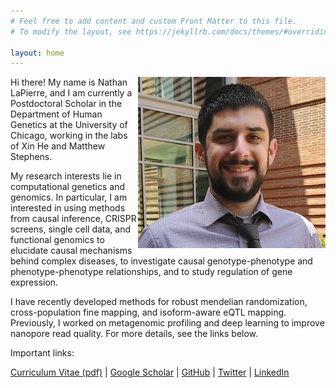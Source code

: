 ```yaml
---
# Feel free to add content and custom Front Matter to this file.
# To modify the layout, see https://jekyllrb.com/docs/themes/#overriding-theme-defaults

layout: home
---
```


<p style="padding: 0px;"> <img style="float: right;" src="me.jpg"> </p>

Hi there! My name is Nathan LaPierre, and I am currently a Postdoctoral Scholar in the Department of Human Genetics at the University of Chicago, working in the labs of Xin He and Matthew Stephens.

My research interests lie in computational genetics and genomics. In particular, I am interested in using methods from causal inference, CRISPR screens, single cell data, and functional genomics to elucidate causal mechanisms behind complex diseases, to investigate causal genotype-phenotype and phenotype-phenotype relationships, and to study regulation of gene expression. 

I have recently developed methods for robust mendelian randomization, cross-population fine mapping, and isoform-aware eQTL mapping. Previously, I worked on metagenomic profiling and deep learning to improve nanopore read quality. For more details, see the links below. 


Important links:

<a href="https://github.com/nlapier2/CV/raw/master/CV.pdf">Curriculum Vitae (pdf)</a>
  |  <a href="https://scholar.google.com/citations?user=EVMceKUAAAAJ&hl=en">Google Scholar</a>
  |  <a href="https://github.com/nlapier2/">GitHub</a>
  |  <a href="https://www.twitter.com/nlapier2">Twitter</a>
  |  <a href="https://www.linkedin.com/in/nathan-lapierre-96665a98">LinkedIn</a>

